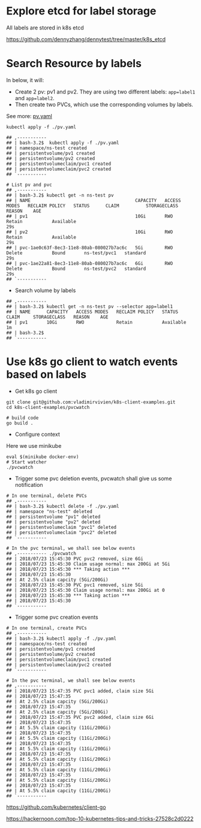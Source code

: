 # Explore etcd for label storage

All labels are stored in k8s etcd

https://github.com/dennyzhang/dennytest/tree/master/k8s_etcd

# Search Resource by labels
In below, it will:
- Create 2 pv: pv1 and pv2. They are using two different labels: `app=label1` and `app=label2`.
- Then create two PVCs, which use the corresponding volumes by labels.

See more: [pv.yaml](https://github.com/dennyzhang/dennytest/blob/master/kubernetes/k8s_label/pv.yaml#L49-L51)

```
kubectl apply -f ./pv.yaml

## ,-----------
## | bash-3.2$  kubectl apply -f ./pv.yaml
## | namespace/ns-test created
## | persistentvolume/pv1 created
## | persistentvolume/pv2 created
## | persistentvolumeclaim/pvc1 created
## | persistentvolumeclaim/pvc2 created
## `-----------

# List pv and pvc
## ,-----------
## | bash-3.2$ kubectl get -n ns-test pv
## | NAME                                       CAPACITY   ACCESS MODES   RECLAIM POLICY   STATUS      CLAIM          STORAGECLASS   REASON    AGE
## | pv1                                        10Gi       RWO            Retain           Available                                           29s
## | pv2                                        10Gi       RWO            Retain           Available                                           29s
## | pvc-1ae0c63f-8ec3-11e8-80ab-080027b7ac6c   5Gi        RWO            Delete           Bound       ns-test/pvc1   standard                 29s
## | pvc-1ae22a81-8ec3-11e8-80ab-080027b7ac6c   6Gi        RWO            Delete           Bound       ns-test/pvc2   standard                 29s
## `-----------
```

- Search volume by labels

```
## ,-----------
## | bash-3.2$ kubectl get -n ns-test pv --selector app=label1
## | NAME      CAPACITY   ACCESS MODES   RECLAIM POLICY   STATUS      CLAIM     STORAGECLASS   REASON    AGE
## | pv1       10Gi       RWO            Retain           Available                                      1m
## | bash-3.2$ 
## `-----------
```

# Use k8s go client to watch events based on labels

- Get k8s go client

```
git clone git@github.com:vladimirvivien/k8s-client-examples.git
cd k8s-client-examples/pvcwatch

# build code
go build .
```

- Configure context

Here we use minikube
```
eval $(minikube docker-env)
# Start watcher
./pvcwatch
```

- Trigger some pvc deletion events, pvcwatch shall give us some notification

```
# In one terminal, delete PVCs
## ,-----------
## | bash-3.2$ kubectl delete -f ./pv.yaml
## | namespace "ns-test" deleted
## | persistentvolume "pv1" deleted
## | persistentvolume "pv2" deleted
## | persistentvolumeclaim "pvc1" deleted
## | persistentvolumeclaim "pvc2" deleted
## `-----------

# In the pvc terminal, we shall see below events
## ,----------- ./pvcwatch
## | 2018/07/23 15:45:30 PVC pvc2 removed, size 6Gi
## | 2018/07/23 15:45:30 Claim usage normal: max 200Gi at 5Gi
## | 2018/07/23 15:45:30 *** Taking action ***
## | 2018/07/23 15:45:30 
## | At 2.5% claim capcity (5Gi/200Gi)
## | 2018/07/23 15:45:30 PVC pvc1 removed, size 5Gi
## | 2018/07/23 15:45:30 Claim usage normal: max 200Gi at 0
## | 2018/07/23 15:45:30 *** Taking action ***
## | 2018/07/23 15:45:30 
## `-----------
```

- Trigger some pvc creation events

```
# In one terminal, create PVCs
## ,-----------
## | bash-3.2$ kubectl apply -f ./pv.yaml
## | namespace/ns-test created
## | persistentvolume/pv1 created
## | persistentvolume/pv2 created
## | persistentvolumeclaim/pvc1 created
## | persistentvolumeclaim/pvc2 created
## `-----------

# In the pvc terminal, we shall see below events
## ,-----------
## | 2018/07/23 15:47:35 PVC pvc1 added, claim size 5Gi
## | 2018/07/23 15:47:35 
## | At 2.5% claim capcity (5Gi/200Gi)
## | 2018/07/23 15:47:35 
## | At 2.5% claim capcity (5Gi/200Gi)
## | 2018/07/23 15:47:35 PVC pvc2 added, claim size 6Gi
## | 2018/07/23 15:47:35 
## | At 5.5% claim capcity (11Gi/200Gi)
## | 2018/07/23 15:47:35 
## | At 5.5% claim capcity (11Gi/200Gi)
## | 2018/07/23 15:47:35 
## | At 5.5% claim capcity (11Gi/200Gi)
## | 2018/07/23 15:47:35 
## | At 5.5% claim capcity (11Gi/200Gi)
## | 2018/07/23 15:47:35 
## | At 5.5% claim capcity (11Gi/200Gi)
## | 2018/07/23 15:47:35 
## | At 5.5% claim capcity (11Gi/200Gi)
## | 2018/07/23 15:47:35 
## | At 5.5% claim capcity (11Gi/200Gi)
## `-----------
```

https://github.com/kubernetes/client-go

https://hackernoon.com/top-10-kubernetes-tips-and-tricks-27528c2d0222
